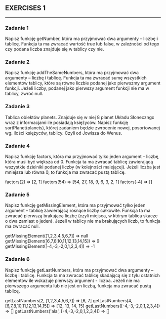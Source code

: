 ## EXERCISES 1

----

### Zadanie 1
Napisz funkcję getNumber, która ma przyjmować dwa argumenty – liczbę i tablicę. Funkcja ta ma zwracać wartość true lub false, w zależności od tego czy podana liczba znajduje się w tablicy czy nie.

### Zadanie 2
Napisz funkcję addTheSameNumbers, która ma przyjmować dwa argumenty – liczbę i tablicę. Funkcja ta ma zwracać sumę wszystkich elementów tablicy, które są równe liczbie podanej jako pierwszmy argument funkcji. Jeżeli liczby, podanej jako pierwszy argument funkcji nie ma w tablicy, zwróć null.

### Zadanie 3
Tablica obiektów planets. Znajduje się w niej 8 planet Układu Słoneczngo wraz z informacjami ile posiadają księżyców. Napisz funkcję sortPlanet(planets), której zadaniem będzie zwrócenie nowej, posortowanej wg. ilości księżyców, tablicy. Czyli od Jowisza do Wenus.

### Zadanie 4
Napisz funkcję factors, która ma przyjmować tylko jeden argument – liczbę, która musi być większa od 0. Funkcja ta ma zwracać tablicę zawierającą wszystkie dzielniki podanej liczby (w kolejności malejącej). Jeżeli liczba jest mniejsza lub równa 0, to funkcja ma zwracać pustą tablicę.

factors(2) => [2, 1]
factors(54) => [54, 27, 18, 9, 6, 3, 2, 1]
factors(-4) => []

### Zadanie 5
Napisz funkcję getMissingElement, która ma przyjmować tylko jeden argument – tablicę zawierającą rosnące liczby całkowite. Funkcja ta ma zwracać pierwszą brakującą liczbę (czyli miejsca, w którym tablica skacze o dwa zamiast o jeden). Jeżeli w tablicy nie ma brakujących liczb, to funkcja ma zwracać null.

getMissingElement([1,2,3,4,5,6,7]) => null
getMissingElement([6,7,8,10,11,12,13,14,15]) => 9
getMissingElement([-4,-3,-2,0,1,2,3,4]) => -1

### Zadanie 6
Napisz funkcję getLastNumbers, która ma przyjmować dwa argumenty – liczbę i tablicę. Funkcja ta ma zwracać tablicę skadającą się z tylu ostatnich elementów ile wskazuje pierwszy argument - liczba. Jeżeli nie ma pierwszego argumentu lub nie jest on liczbą, funkcja ma zwracać pustą tablicę.

getLastNumbers(2, [1,2,3,4,5,6,7]) => [6, 7]
getLastNumbers(4, [6,7,8,10,11,12,13,14,15]) => [12, 13, 14, 15]
getLastNumbers([-4,-3,-2,0,1,2,3,4]) => []
getLastNumbers('ala', [-4,-3,-2,0,1,2,3,4]) => []
